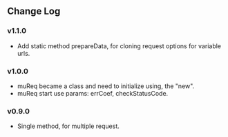 ## Change Log

### v1.1.0
- Add static method prepareData, for cloning request options for variable urls.

### v1.0.0
- muReq became a class and need to initialize using, the "new".
- muReq start use params: errCoef, checkStatusCode.

### v0.9.0
- Single method, for multiple request.
